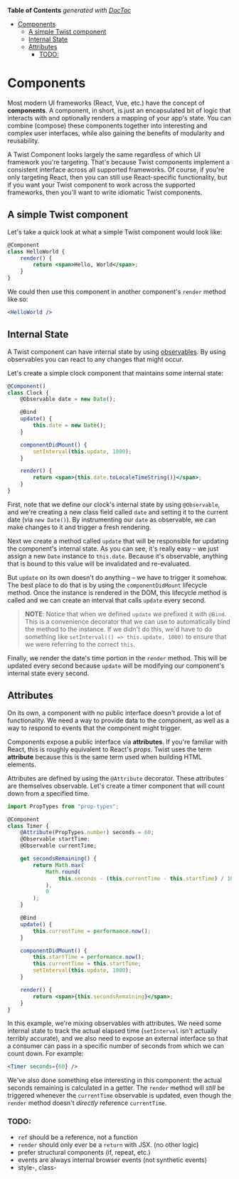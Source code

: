 <!-- START doctoc generated TOC please keep comment here to allow auto update -->
<!-- DON'T EDIT THIS SECTION, INSTEAD RE-RUN doctoc TO UPDATE -->
**Table of Contents**  *generated with [DocToc](https://github.com/thlorenz/doctoc)*

- [Components](#components)
  - [A simple Twist component](#a-simple-twist-component)
  - [Internal State](#internal-state)
  - [Attributes](#attributes)
    - [TODO:](#todo)

<!-- END doctoc generated TOC please keep comment here to allow auto update -->

# Components

Most modern UI frameworks (React, Vue, etc.) have the concept of **components**. A component, in short, is just an encapsulated bit of logic that interacts with and optionally renders a mapping of your app's state. You can combine (compose) these components together into interesting and complex user interfaces, while also gaining the benefits of modularity and reusability.

A Twist Component looks largely the same regardless of which UI framework you're targeting. That's because Twist components implement a consistent interface across all supported frameworks. Of course, if you're only targeting React, then you can still use React-specific functionality, but if you want your Twist component to work across the supported frameworks, then you'll want to write idiomatic Twist components.

## A simple Twist component

Let's take a quick look at what a simple Twist component would look like:

```jsx
@Component
class HelloWorld {
    render() {
        return <span>Hello, World</span>;
    }
}
```

We could then use this component in another component's `render` method like so:

```jsx
<HelloWorld />
```

## Internal State

A Twist component can have internal state by using [observables](./observables.md). By using observables you can react to any changes that might occur.

Let's create a simple clock component that maintains some internal state:

```jsx
@Component()
class Clock {
    @Observable date = new Date();

    @Bind
    update() {
        this.date = new Date();
    }

    componentDidMount() {
        setInterval(this.update, 1000);
    }

    render() {
        return <span>{this.date.toLocaleTimeString()}</span>;
    }
}
```

First, note that we define our clock's internal state by using `@Observable`, and we're creating a new class field called `date` and setting it to the current date (via `new Date()`). By instrumenting our `date` as observable, we can make changes to it and trigger a fresh rendering.

Next we create a method called `update` that will be responsible for updating the component's internal state. As you can see, it's really easy – we just assign a new `Date` instance to `this.date`. Because it's observable, anything that is bound to this value will be invalidated and re-evaluated.

But `update` on its own doesn't do anything – we have to trigger it somehow. The best place to do that is by using the `componentDidMount` lifecycle method. Once the instance is rendered in the DOM, this lifecycle method is called and we can create an interval that calls `update` every second.

> **NOTE**: Notice that when we defined `update` we prefixed it with `@Bind`. This is a convenience decorator that we can use to automatically bind the method to the instance. If we didn't do this, we'd have to do something like `setInterval(() => this.update, 1000)` to ensure that we were referring to the correct `this`.

Finally, we render the date's time portion in the `render` method. This will be updated every second because `update` will be modifying our component's internal state every second.

## Attributes

On its own, a component with no public interface doesn't provide a lot of functionality. We need a way to provide data to the component, as well as a way to respond to events that the component might trigger.

Components expose a public interface via **attributes**. If you're familiar with React, this is roughly equivalent to React's _props_. Twist uses the term **attribute** because this is the same term used when building HTML elements.

Attributes are defined by using the `@Attribute` decorator. These attributes are themselves observable. Let's create a timer component that will count down from a specified time.

```jsx
import PropTypes from "prop-types";

@Component
class Timer {
    @Attribute(PropTypes.number) seconds = 60;
    @Observable startTime;
    @Observable currentTime;

    get secondsRemaining() {
        return Math.max(
            Math.round(
                this.seconds - (this.currentTime - this.startTime) / 1000
            ),
            0
        );
    }

    @Bind
    update() {
        this.currentTime = performance.now();
    }

    componentDidMount() {
        this.startTime = performance.now();
        this.currentTime = this.startTime;
        setInterval(this.update, 1000);
    }

    render() {
        return <span>{this.secondsRemaining}</span>;
    }
}
```

In this example, we're mixing observables with attributes. We need some internal state to track the actual elapsed time (`setInterval` isn't actually terribly accurate), and we also need to expose an external interface so that a consumer can pass in a specific number of seconds from which we can count down. For example:

```jsx
<Timer seconds={60} />
```

We've also done something else interesting in this component: the actual seconds remaining is calculated in a getter. The `render` method will _still_ be triggered whenever the `currentTime` observable is updated, even though the `render` method doesn't _directly_ reference `currentTime`.

### TODO:

* `ref` should be a reference, not a function
* `render` should only ever be a `return` with JSX. (no other logic)
* prefer structural components (if, repeat, etc.)
* events are always internal browser events (not synthetic events)
* style-, class-
